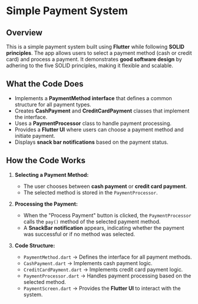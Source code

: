 # Simple Payment System

## Overview
This is a simple payment system built using **Flutter** while following **SOLID principles**. The app allows users to select a payment method (cash or credit card) and process a payment. It demonstrates **good software design** by adhering to the five SOLID principles, making it flexible and scalable.

## What the Code Does
- Implements a **PaymentMethod interface** that defines a common structure for all payment types.
- Creates **CashPayment** and **CreditCardPayment** classes that implement the interface.
- Uses a **PaymentProcessor** class to handle payment processing.
- Provides a **Flutter UI** where users can choose a payment method and initiate payment.
- Displays **snack bar notifications** based on the payment status.

## How the Code Works
1. **Selecting a Payment Method:**
   - The user chooses between **cash payment** or **credit card payment**.
   - The selected method is stored in the `PaymentProcessor`.

2. **Processing the Payment:**
   - When the "Process Payment" button is clicked, the `PaymentProcessor` calls the `pay()` method of the selected payment method.
   - A **SnackBar notification** appears, indicating whether the payment was successful or if no method was selected.

3. **Code Structure:**
   - `PaymentMethod.dart` → Defines the interface for all payment methods.
   - `CashPayment.dart` → Implements cash payment logic.
   - `CreditCardPayment.dart` → Implements credit card payment logic.
   - `PaymentProcessor.dart` → Handles payment processing based on the selected method.
   - `PaymentScreen.dart` → Provides the **Flutter UI** to interact with the system.
